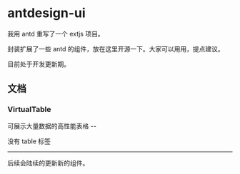 # antdesign-ui

我用 antd 重写了一个 extjs 项目。

封装扩展了一些 antd 的组件，放在这里开源一下。大家可以用用，提点建议。

目前处于开发更新期。

## 文档

[](https://github.com/wangyazhen/antdesign-ui)

### VirtualTable

可展示大量数据的高性能表格 --

没有 table 标签 

---
后续会陆续的更新新的组件。